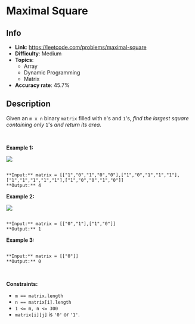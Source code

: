 # Maximal Square

## Info  
- **Link**: https://leetcode.com/problems/maximal-square
- **Difficulty**: Medium  
- **Topics**:   
    - Array
    - Dynamic Programming
    - Matrix
- **Accuracy rate**: 45.7%  

## Description  
    
Given an `m x n` binary `matrix` filled with `0`'s and `1`'s, *find the largest square containing only* `1`'s *and return its area*.


 


**Example 1:**


![](https://assets.leetcode.com/uploads/2020/11/26/max1grid.jpg)

```

**Input:** matrix = [["1","0","1","0","0"],["1","0","1","1","1"],["1","1","1","1","1"],["1","0","0","1","0"]]
**Output:** 4

```

**Example 2:**


![](https://assets.leetcode.com/uploads/2020/11/26/max2grid.jpg)

```

**Input:** matrix = [["0","1"],["1","0"]]
**Output:** 1

```

**Example 3:**



```

**Input:** matrix = [["0"]]
**Output:** 0

```

 


**Constraints:**


* `m == matrix.length`
* `n == matrix[i].length`
* `1 <= m, n <= 300`
* `matrix[i][j]` is `'0'` or `'1'`.


  
    